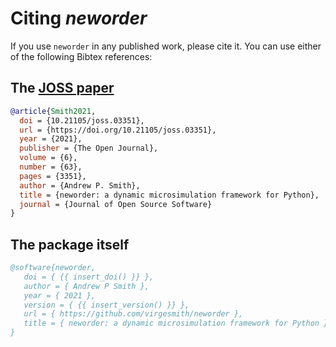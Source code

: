 # Citing *neworder*

If you use `neworder` in any published work, please cite it. You can use either of the following Bibtex references:

## The [JOSS paper](https://joss.theoj.org/papers/10.21105/joss.03351)

```bibtex
@article{Smith2021,
  doi = {10.21105/joss.03351},
  url = {https://doi.org/10.21105/joss.03351},
  year = {2021},
  publisher = {The Open Journal},
  volume = {6},
  number = {63},
  pages = {3351},
  author = {Andrew P. Smith},
  title = {neworder: a dynamic microsimulation framework for Python},
  journal = {Journal of Open Source Software}
}
```

## The package itself

```bibtex
@software{neworder,
   doi = { {{ insert_doi() }} },
   author = { Andrew P Smith },
   year = { 2021 },
   version = { {{ insert_version() }} },
   url = { https://github.com/virgesmith/neworder },
   title = { neworder: a dynamic microsimulation framework for Python }
}
```

